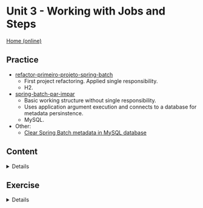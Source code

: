 # Unit 3 - Working with Jobs and Steps
[Home (online)](https://github.com/rudiantoni/learn-spring-batch)

## Practice
- [refactor-primeiro-projeto-spring-batch](practice/refactor-primeiro-projeto-spring-batch)
    - First project refactoring. Applied single responsibility.
    - H2.
- [spring-batch-par-impar](practice/spring-batch-par-impar)
    - Basic working structure without single responsibility.
    - Uses application argument execution and connects to a database for metadata persinstence.
    - MySQL.
- Other:
    - [Clear Spring Batch metadata in MySQL database](practice/limpar_metadados_springbatch.sql)

## Content

<details><summary>Details</summary>

- [ParImparJob](content/ParImparJob)
    - Basic tasklets structure boilerplate with no implementations.
- [PrimeiroJobSpringBatch](content/PrimeiroJobSpringBatch)
    - Basic working tasklets structure.

</details>

## Exercise

<details><summary>Details</summary>

- [T2-ConfiguracaoJob-Exercicio](exercise/T2-ConfiguracaoJob-Exercicio)
    - Exercise original project.
    - Objective: Find and fix the project settings errors until the project is running properly.
    - [T2-ConfiguracaoJob-Exercicio-Resposta](exercise/T2-ConfiguracaoJob-Exercicio-Resposta)
        - Exercise answer.
- [T3-ParImparJob](exercise/T3-ParImparJob)
    - Exercise original project.
    - Objective: Apply single responsibility in the code and make it work properly.
    - [T3-ParImparJob-Resposta](exercise/T3-ParImparJob-Resposta)
        - Exercise answer.
    - [T3-GabaritoParImparJob](exercise/T3-GabaritoParImparJob)
        - Exercise instructor answer.

</details>
